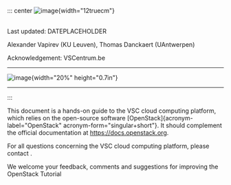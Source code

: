 ::: center
![image](logo_vsc_2018){width="12truecm"}

\
Last updated: DATEPLACEHOLDER

Alexander Vapirev (KU Leuven), Thomas Danckaert (UAntwerpen)

Acknowledgement: VSCentrum.be

  ------------------------------------------------- -- -- --
  ![image](logo_auha){width="20%" height="0.7in"}         
                                                          
  ------------------------------------------------- -- -- --
:::

This document is a hands-on guide to the VSC cloud computing platform,
which relies on the open-source software
[OpenStack]{acronym-label="OpenStack" acronym-form="singular+short"}. It
should complement the official documentation at
<https://docs.openstack.org>.

For all questions concerning the VSC cloud computing platform, please
contact .

We welcome your feedback, comments and suggestions for improving the
OpenStack Tutorial
